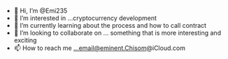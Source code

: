 - 👋 Hi, I’m @Emi235
- 👀 I’m interested in ...cryptocurrency development
- 🌱 I’m currently learning about the process and how to call contract
- 💞️ I’m looking to collaborate on ... something that is more interesting and exciting 
- 📫 How to reach me ...email@eminent.Chisom@iCloud.com

<!---
Emi235/Emi235 is a ✨ special ✨ repository because its `README.md` (this file) appears on your GitHub profile.
You can click the Preview link to take a look at your changes.
--->
